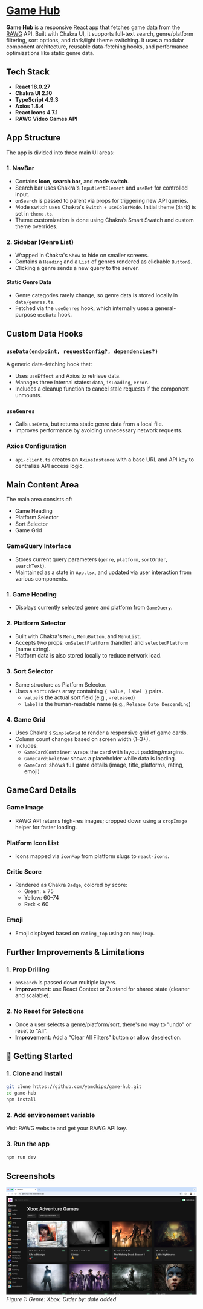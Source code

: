 # [Game Hub](https://game-hub-nine-brown.vercel.app/)

**Game Hub** is a responsive React app that fetches game data from the [RAWG](https://rawg.io/apidocs) API. Built with Chakra UI, it supports full-text search, genre/platform filtering, sort options, and dark/light theme switching. It uses a modular component architecture, reusable data-fetching hooks, and performance optimizations like static genre data.

## Tech Stack

- **React 18.0.27**
- **Chakra UI 2.10**
- **TypeScript 4.9.3**
- **Axios 1.8.4**
- **React Icons 4.7.1**
- **RAWG Video Games API**

## App Structure

The app is divided into three main UI areas:

### 1. NavBar

- Contains **icon**, **search bar**, and **mode switch**.
- Search bar uses Chakra's `InputLeftElement` and `useRef` for controlled input.
- `onSearch` is passed to parent via props for triggering new API queries.
- Mode switch uses Chakra's `Switch` + `useColorMode`. Initial theme (`dark`) is set in `theme.ts`.
- Theme customization is done using Chakra’s Smart Swatch and custom theme overrides.

### 2. Sidebar (Genre List)

- Wrapped in Chakra's `Show` to hide on smaller screens.
- Contains a `Heading` and a `List` of genres rendered as clickable `Button`s.
- Clicking a genre sends a new query to the server.

#### Static Genre Data

- Genre categories rarely change, so genre data is stored locally in `data/genres.ts`.
- Fetched via the `useGenres` hook, which internally uses a general-purpose `useData` hook.

## Custom Data Hooks

### `useData(endpoint, requestConfig?, dependencies?)`

A generic data-fetching hook that:

- Uses `useEffect` and Axios to retrieve data.
- Manages three internal states: `data`, `isLoading`, `error`.
- Includes a cleanup function to cancel stale requests if the component unmounts.

### `useGenres`

- Calls `useData`, but returns static genre data from a local file.
- Improves performance by avoiding unnecessary network requests.

### Axios Configuration

- `api-client.ts` creates an `AxiosInstance` with a base URL and API key to centralize API access logic.

## Main Content Area

The main area consists of:

- Game Heading
- Platform Selector
- Sort Selector
- Game Grid

### GameQuery Interface

- Stores current query parameters (`genre`, `platform`, `sortOrder`, `searchText`).
- Maintained as a state in `App.tsx`, and updated via user interaction from various components.

### 1. Game Heading

- Displays currently selected genre and platform from `GameQuery`.

### 2. Platform Selector

- Built with Chakra's `Menu`, `MenuButton`, and `MenuList`.
- Accepts two props: `onSelectPlatform` (handler) and `selectedPlatform` (name string).
- Platform data is also stored locally to reduce network load.

### 3. Sort Selector

- Same structure as Platform Selector.
- Uses a `sortOrders` array containing `{ value, label }` pairs.
  - `value` is the actual sort field (e.g., `-released`)
  - `label` is the human-readable name (e.g., `Release Date Descending`)

### 4. Game Grid

- Uses Chakra's `SimpleGrid` to render a responsive grid of game cards.
- Column count changes based on screen width (1–3+).
- Includes:
  - `GameCardContainer`: wraps the card with layout padding/margins.
  - `GameCardSkeleton`: shows a placeholder while data is loading.
  - `GameCard`: shows full game details (image, title, platforms, rating, emoji)

## GameCard Details

### Game Image

- RAWG API returns high-res images; cropped down using a `cropImage` helper for faster loading.

### Platform Icon List

- Icons mapped via `iconMap` from platform slugs to `react-icons`.

### Critic Score

- Rendered as Chakra `Badge`, colored by score:
  - Green: ≥ 75
  - Yellow: 60–74
  - Red: < 60

### Emoji

- Emoji displayed based on `rating_top` using an `emojiMap`.

## Further Improvements & Limitations

### 1. Prop Drilling

- `onSearch` is passed down multiple layers.
- **Improvement**: use React Context or Zustand for shared state (cleaner and scalable).

### 2. No Reset for Selections

- Once a user selects a genre/platform/sort, there's no way to "undo" or reset to "All".
- **Improvement**: Add a “Clear All Filters” button or allow deselection.

## 📖 Getting Started

### 1. Clone and Install

```bash
git clone https://github.com/yamchips/game-hub.git
cd game-hub
npm install
```

### 2. Add environement variable

Visit RAWG website and get your RAWG API key.

### 3. Run the app

`npm run dev`

## Screenshots

![Game hub screenshot](src/assets/game-hub.png)
_Figure 1: Genre: Xbox, Order by: date added_
